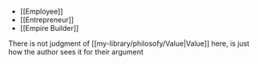 - [[Employee]]
- [[Entrepreneur]]
- [[Empire Builder]]

There is not judgment of [[my-library/philosofy/Value|Value]] here, is just how the author sees it for their argument
